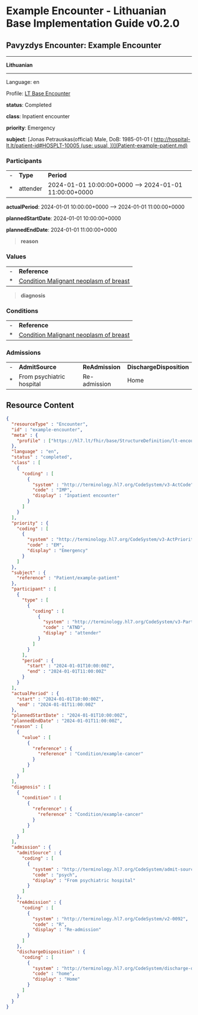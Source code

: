 # Example Encounter - Lithuanian Base Implementation Guide v0.2.0

## Pavyzdys Encounter: Example Encounter

-------

**Lithuanian**

-------

Language: en

Profile: [LT Base Encounter](StructureDefinition-lt-encounter.md)

**status**: Completed

**class**: Inpatient encounter

**priority**: Emergency

**subject**: [Jonas Petrauskas(official) Male, DoB: 1985-01-01 ( http://hospital-lt.lt/patient-id#HOSPLT-10005 (use: usual, ))](Patient-example-patient.md)

### Participants

| | | |
| :--- | :--- | :--- |
| - | **Type** | **Period** |
| * | attender | 2024-01-01 10:00:00+0000 --> 2024-01-01 11:00:00+0000 |

**actualPeriod**: 2024-01-01 10:00:00+0000 --> 2024-01-01 11:00:00+0000

**plannedStartDate**: 2024-01-01 10:00:00+0000

**plannedEndDate**: 2024-01-01 11:00:00+0000

> **reason**

### Values

| | |
| :--- | :--- |
| - | **Reference** |
| * | [Condition Malignant neoplasm of breast](Condition-example-cancer.md) |


> **diagnosis**

### Conditions

| | |
| :--- | :--- |
| - | **Reference** |
| * | [Condition Malignant neoplasm of breast](Condition-example-cancer.md) |


### Admissions

| | | | |
| :--- | :--- | :--- | :--- |
| - | **AdmitSource** | **ReAdmission** | **DischargeDisposition** |
| * | From psychiatric hospital | Re-admission | Home |



## Resource Content

```json
{
  "resourceType" : "Encounter",
  "id" : "example-encounter",
  "meta" : {
    "profile" : ["https://hl7.lt/fhir/base/StructureDefinition/lt-encounter"]
  },
  "language" : "en",
  "status" : "completed",
  "class" : [
    {
      "coding" : [
        {
          "system" : "http://terminology.hl7.org/CodeSystem/v3-ActCode",
          "code" : "IMP",
          "display" : "Inpatient encounter"
        }
      ]
    }
  ],
  "priority" : {
    "coding" : [
      {
        "system" : "http://terminology.hl7.org/CodeSystem/v3-ActPriority",
        "code" : "EM",
        "display" : "Emergency"
      }
    ]
  },
  "subject" : {
    "reference" : "Patient/example-patient"
  },
  "participant" : [
    {
      "type" : [
        {
          "coding" : [
            {
              "system" : "http://terminology.hl7.org/CodeSystem/v3-ParticipationType",
              "code" : "ATND",
              "display" : "attender"
            }
          ]
        }
      ],
      "period" : {
        "start" : "2024-01-01T10:00:00Z",
        "end" : "2024-01-01T11:00:00Z"
      }
    }
  ],
  "actualPeriod" : {
    "start" : "2024-01-01T10:00:00Z",
    "end" : "2024-01-01T11:00:00Z"
  },
  "plannedStartDate" : "2024-01-01T10:00:00Z",
  "plannedEndDate" : "2024-01-01T11:00:00Z",
  "reason" : [
    {
      "value" : [
        {
          "reference" : {
            "reference" : "Condition/example-cancer"
          }
        }
      ]
    }
  ],
  "diagnosis" : [
    {
      "condition" : [
        {
          "reference" : {
            "reference" : "Condition/example-cancer"
          }
        }
      ]
    }
  ],
  "admission" : {
    "admitSource" : {
      "coding" : [
        {
          "system" : "http://terminology.hl7.org/CodeSystem/admit-source",
          "code" : "psych",
          "display" : "From psychiatric hospital"
        }
      ]
    },
    "reAdmission" : {
      "coding" : [
        {
          "system" : "http://terminology.hl7.org/CodeSystem/v2-0092",
          "code" : "R",
          "display" : "Re-admission"
        }
      ]
    },
    "dischargeDisposition" : {
      "coding" : [
        {
          "system" : "http://terminology.hl7.org/CodeSystem/discharge-disposition",
          "code" : "home",
          "display" : "Home"
        }
      ]
    }
  }
}

```
